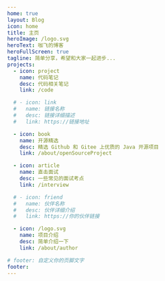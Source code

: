 ```yaml
---
home: true
layout: Blog
icon: home
title: 主页
heroImage: /logo.svg
heroText: 咖飞的博客
heroFullScreen: true
tagline: 简单分享，希望和大家一起进步...
projects:
  - icon: project
    name: 代码笔记
    desc: 代码相关笔记
    link: /code

  # - icon: link
  #   name: 链接名称
  #   desc: 链接详细描述
  #   link: https://链接地址

  - icon: book
    name: 开源精选
    desc: 精选 Github 和 Gitee 上优质的 Java 开源项目
    link: /about/openSourceProject

  - icon: article
    name: 直击面试
    desc: 一些常见的面试考点
    link: /interview

  # - icon: friend
  #   name: 伙伴名称
  #   desc: 伙伴详细介绍
  #   link: https://你的伙伴链接

  - icon: /logo.svg
    name: 项目介绍
    desc: 简单介绍一下
    link: /about/author

# footer: 自定义你的页脚文字
footer:  
---
```


<!-- 这是一个博客主页的案例。

要使用此布局，你应该在页面前端设置 `layout: Blog` 和 `home: true`。

相关配置文档请见 [博客主页](https://vuepress-theme-hope.github.io/v2/zh/guide/blog/home/)。 -->
